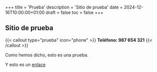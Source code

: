 +++
title = 'Prueba'
description = 'Sitio de prueba'
date = 2024-12-16T10:00:00+01:00
draft = false
toc = false
+++

## Sitio de prueba

{{< callout type="prueba" icon="phone" >}}
**Teléfono: 987 654 321**
{{< /callout >}}

Como hemos dicho, esto es una prueba.

Y esto es un [enlace](#)